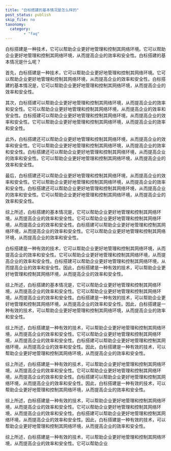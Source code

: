 ```yaml
---
title: "白标搭建的基本情况是怎么样的"
post_status: publish
skip_file: no
taxonomy:
  category:
        - "faq"
---
```


白标搭建是一种技术，它可以帮助企业更好地管理和控制其网络环境。它可以帮助企业更好地管理和控制其网络环境，从而提高企业的效率和安全性。白标搭建的基本情况是什么呢？

首先，白标搭建是一种技术，它可以帮助企业更好地管理和控制其网络环境。它可以帮助企业更好地管理和控制其网络环境，从而提高企业的效率和安全性。白标搭建的基本情况是，它可以帮助企业更好地管理和控制其网络环境，从而提高企业的效率和安全性。

其次，白标搭建可以帮助企业更好地管理和控制其网络环境，从而提高企业的效率和安全性。它可以帮助企业更好地管理和控制其网络环境，从而提高企业的效率和安全性。白标搭建可以帮助企业更好地管理和控制其网络环境，从而提高企业的效率和安全性。它可以帮助企业更好地管理和控制其网络环境，从而提高企业的效率和安全性。

此外，白标搭建还可以帮助企业更好地管理和控制其网络环境，从而提高企业的效率和安全性。它可以帮助企业更好地管理和控制其网络环境，从而提高企业的效率和安全性。白标搭建还可以帮助企业更好地管理和控制其网络环境，从而提高企业的效率和安全性。它可以帮助企业更好地管理和控制其网络环境，从而提高企业的效率和安全性。

最后，白标搭建还可以帮助企业更好地管理和控制其网络环境，从而提高企业的效率和安全性。它可以帮助企业更好地管理和控制其网络环境，从而提高企业的效率和安全性。白标搭建还可以帮助企业更好地管理和控制其网络环境，从而提高企业的效率和安全性。它可以帮助企业更好地管理和控制其网络环境，从而提高企业的效率和安全性。

综上所述，白标搭建的基本情况是，它可以帮助企业更好地管理和控制其网络环境，从而提高企业的效率和安全性。它可以帮助企业更好地管理和控制其网络环境，从而提高企业的效率和安全性。白标搭建可以帮助企业更好地管理和控制其网络环境，从而提高企业的效率和安全性。它可以帮助企业更好地管理和控制其网络环境，从而提高企业的效率和安全性。

白标搭建是一种有效的技术，它可以帮助企业更好地管理和控制其网络环境，从而提高企业的效率和安全性。它可以帮助企业更好地管理和控制其网络环境，从而提高企业的效率和安全性。白标搭建可以帮助企业更好地管理和控制其网络环境，从而提高企业的效率和安全性。因此，白标搭建是一种有效的技术，可以帮助企业更好地管理和控制其网络环境，从而提高企业的效率和安全性。

综上所述，白标搭建的基本情况是，它可以帮助企业更好地管理和控制其网络环境，从而提高企业的效率和安全性。它可以帮助企业更好地管理和控制其网络环境，从而提高企业的效率和安全性。白标搭建是一种有效的技术，可以帮助企业更好地管理和控制其网络环境，从而提高企业的效率和安全性。因此，白标搭建是一种有效的技术，可以帮助企业更好地管理和控制其网络环境，从而提高企业的效率和安全性。

综上所述，白标搭建是一种有效的技术，可以帮助企业更好地管理和控制其网络环境，从而提高企业的效率和安全性。它可以帮助企业更好地管理和控制其网络环境，从而提高企业的效率和安全性。白标搭建可以帮助企业更好地管理和控制其网络环境，从而提高企业的效率和安全性。因此，白标搭建是一种有效的技术，可以帮助企业更好地管理和控制其网络环境，从而提高企业的效率和安全性。

综上所述，白标搭建是一种有效的技术，可以帮助企业更好地管理和控制其网络环境，从而提高企业的效率和安全性。它可以帮助企业更好地管理和控制其网络环境，从而提高企业的效率和安全性。白标搭建可以帮助企业更好地管理和控制其网络环境，从而提高企业的效率和安全性。因此，白标搭建是一种有效的技术，可以帮助企业更好地管理和控制其网络环境，从而提高企业的效率和安全性。

综上所述，白标搭建是一种有效的技术，可以帮助企业更好地管理和控制其网络环境，从而提高企业的效率和安全性。它可以帮助企业更好地管理和控制其网络环境，从而提高企业的效率和安全性。白标搭建可以帮助企业更好地管理和控制其网络环境，从而提高企业的效率和安全性。因此，白标搭建是一种有效的技术，可以帮助企业更好地管理和控制其网络环境，从而提高企业的效率和安全性。

综上所述，白标搭建是一种有效的技术，可以帮助企业更好地管理和控制其网络环境，从而提高企业的效率和安全性。它可以帮助企业
